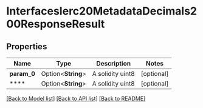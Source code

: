 # InterfacesIerc20MetadataDecimals200ResponseResult

## Properties

Name | Type | Description | Notes
------------ | ------------- | ------------- | -------------
**param_0** | Option<**String**> | A solidity uint8 | [optional]
**** | Option<**String**> | A solidity uint8 | [optional]

[[Back to Model list]](../README.md#documentation-for-models) [[Back to API list]](../README.md#documentation-for-api-endpoints) [[Back to README]](../README.md)



